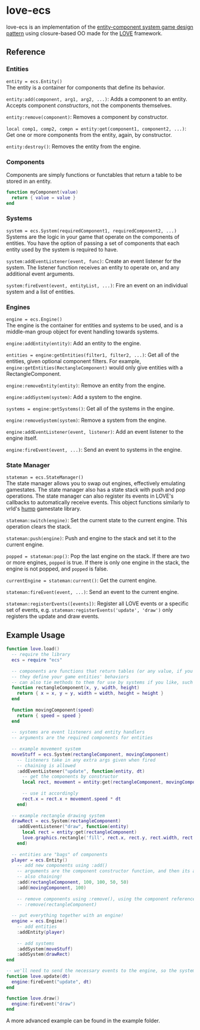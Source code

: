 love-ecs
========

love-ecs is an implementation of the [entity-component system game design pattern](http://en.wikipedia.org/wiki/Entity_component_system) using closure-based OO  made for the [LOVE](http://love2d.org) framework.

Reference
---------

### Entities
`entity = ecs.Entity()`  
The entity is a container for components that define its behavior. 

`entity:add(component, arg1, arg2, ...)`: Adds a component to an entity. Accepts component _constructors_, not the components themselves.

`entity:remove(component)`: Removes a component by constructor.

`local comp1, comp2, compn = entity:get(component1, component2, ...)`: Get one or more components from the entity, again, by constructor.

`entity:destroy()`: Removes the entity from the engine.

### Components
Components are simply functions or functables that return a table to be stored in an entity.

```lua
function myComponent(value)
  return { value = value }
end
```

### Systems
`system = ecs.System(requiredComponent1, requiredComponent2, ...)`  
Systems are the logic in your game that operate on the components of entities. You have the option of passing a set of components that each entity used by the system is required to have.

`system:addEventListener(event, func)`: Create an event listener for the system. The listener function receives an entity to operate on, and any additional event arguments.

`system:fireEvent(event, entityList, ...)`: Fire an event on an individual system and a list of entities.

### Engines
`engine = ecs.Engine()`  
The engine is the container for entities and systems to be used, and is a middle-man group object for event handling towards systems.

`engine:addEntity(entity)`: Add an entity to the engine.

`entities = engine:getEntities(filter1, filter2, ...)`: Get all of the entities, given optional component filters. For example, `engine:getEntities(RectangleComponent)` would only give entities with a RectangleComponent.

`engine:removeEntity(entity)`: Remove an entity from the engine.

`engine:addSystem(system)`: Add a system to the engine.

`systems = engine:getSystems()`: Get all of the systems in the engine.

`engine:removeSystem(system)`: Remove a system from the engine.

`engine:addEventListener(event, listener)`: Add an event listener to the engine itself.

`engine:fireEvent(event, ...)`: Send an event to systems in the engine.

### State Manager
`stateman = ecs.StateManager()`  
The state manager allows you to swap out engines, effectively emulating gamestates. The state manager also has a state stack with push and pop operations. The state manager can also register its events in LOVE's callbacks to automatically receive events. This object functions similarly to vrld's [hump](https://github.com/vrld/hump) gamestate library.

`stateman:switch(engine)`: Set the current state to the current engine. This operation clears the stack.

`stateman:push(engine)`: Push and engine to the stack and set it to the current engine.

`popped = stateman:pop()`: Pop the last engine on the stack. If there are two or more engines, `popped` is true. If there is only one engine in the stack, the engine is not popped, and `popped` is false.

`currentEngine = stateman:current()`: Get the current engine.

`stateman:fireEvent(event, ...)`: Send an event to the current engine.

`stateman:registerEvents([events])`: Register all LOVE events or a specific set of events, e.g. `stateman:registerEvents('update', 'draw')` only registers the update and draw events.

Example Usage
-------------
```lua
function love.load()
  -- require the library
  ecs = require "ecs"
  
  -- components are functions that return tables (or any value, if you prefer)
  -- they define your game entities' behaviors
  -- can also tie methods to them for use by systems if you like, such as :getPosition() or :setPosition()
  function rectangleComponent(x, y, width, height)
    return { x = x, y = y, width = width, height = height }
  end
  
  function movingComponent(speed)
    return { speed = speed }
  end
  
  -- systems are event listeners and entity handlers
  -- arguments are the required components for entities
  
  -- example movement system
  moveStuff = ecs.System(rectangleComponent, movingComponent)
    -- listeners take in any extra args given when fired
    -- chaining is allowed
    :addEventListener("update", function(entity, dt)
      -- get the components by constructor
      local rect, movement = entity:get(rectangleComponent, movingComponent)
      
      -- use it accordingly
      rect.x = rect.x + movement.speed * dt
    end)
  
  -- example rectangle drawing system
  drawRect = ecs.System(rectangleComponent)
    :addEventListener("draw", function(entity)
      local rect = entity:get(rectangleComponent)
      love.graphics.rectangle('fill', rect.x, rect.y, rect.width, rect.height)
    end)
  
  -- entities are "bags" of components
  player = ecs.Entity()
    -- add new components using :add()
    -- arguments are the component constructor function, and then its arguments afterward
    -- also chaining!
    :add(rectangleComponent, 100, 100, 50, 50)
    :add(movingComponent, 100)
    
    -- remove components using :remove(), using the component reference
    -- :remove(rectangleComponent)
  
  -- put everything together with an engine!
  engine = ecs.Engine()
    -- add entities
    :addEntity(player)
    
    -- add systems
    :addSystem(moveStuff)
    :addSystem(drawRect)
end

-- we'll need to send the necessary events to the engine, so the systems receive them.
function love.update(dt)
  engine:fireEvent("update", dt)
end

function love.draw()
  engine:fireEvent("draw")
end
```

A more advanced example can be found in the example folder.
